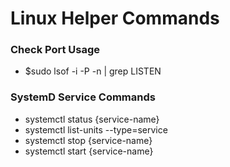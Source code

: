 # Linux Helper Commands

### Check Port Usage
- $sudo lsof -i -P -n | grep LISTEN

### SystemD Service Commands
- systemctl status {service-name}
- systemctl list-units --type=service
- systemctl stop {service-name}
- systemctl start {service-name}

